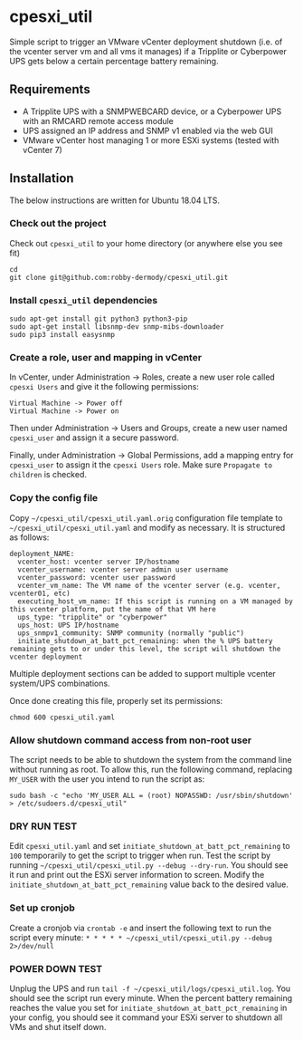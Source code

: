 # cpesxi_util

Simple script to trigger an VMware vCenter deployment shutdown (i.e. of the vcenter server vm and all vms it manages) if a Tripplite or Cyberpower UPS gets below a certain percentage battery remaining.

## Requirements

* A Tripplite UPS with a SNMPWEBCARD device, or a Cyberpower UPS with an RMCARD remote access module
* UPS assigned an IP address and SNMP v1 enabled via the web GUI
* VMware vCenter host managing 1 or more ESXi systems (tested with vCenter 7)

## Installation

The below instructions are written for Ubuntu 18.04 LTS.

### Check out the project

Check out `cpesxi_util` to your home directory (or anywhere else you see fit)

```
cd
git clone git@github.com:robby-dermody/cpesxi_util.git
```

### Install `cpesxi_util`  dependencies

```
sudo apt-get install git python3 python3-pip
sudo apt-get install libsnmp-dev snmp-mibs-downloader
sudo pip3 install easysnmp
```

### Create a role, user and mapping in vCenter

In vCenter, under Administration -> Roles, create a new user role called `cpesxi Users` and give it the following permissions:
```
Virtual Machine -> Power off
Virtual Machine -> Power on
```

Then under Administration -> Users and Groups, create a new user named `cpesxi_user` and assign it a secure password.

Finally, under Administration -> Global Permissions, add a mapping entry for `cpesxi_user` to assign it the `cpesxi Users` role. Make sure `Propagate to children` is checked.


### Copy the config file

Copy `~/cpesxi_util/cpesxi_util.yaml.orig` configuration file template to `~/cpesxi_util/cpesxi_util.yaml` and modify as necessary. It is structured as follows:

```
deployment_NAME:
  vcenter_host: vcenter server IP/hostname
  vcenter_username: vcenter server admin user username
  vcenter_password: vcenter user password
  vcenter_vm_name: The VM name of the vcenter server (e.g. vcenter, vcenter01, etc)
  executing_host_vm_name: If this script is running on a VM managed by this vcenter platform, put the name of that VM here
  ups_type: "tripplite" or "cyberpower"
  ups_host: UPS IP/hostname
  ups_snmpv1_community: SNMP community (normally "public")
  initiate_shutdown_at_batt_pct_remaining: when the % UPS battery remaining gets to or under this level, the script will shutdown the vcenter deployment
```

Multiple deployment sections can be added to support multiple vcenter system/UPS combinations.

Once done creating this file, properly set its permissions:
```
chmod 600 cpesxi_util.yaml
```

### Allow shutdown command access from non-root user
The script needs to be able to shutdown the system from the command line without running as root. To allow this, run the following command, replacing `MY_USER` with the user you intend to run the script as:

```
sudo bash -c "echo 'MY_USER ALL = (root) NOPASSWD: /usr/sbin/shutdown' > /etc/sudoers.d/cpesxi_util"
```

### DRY RUN TEST

Edit `cpesxi_util.yaml` and set `initiate_shutdown_at_batt_pct_remaining`  to `100` temporarily to get the script to trigger when run. Test the script by running `~/cpesxi_util/cpesxi_util.py --debug --dry-run`. You should see it run and print out the ESXi server information to screen. Modify the `initiate_shutdown_at_batt_pct_remaining` value back to the desired value.

### Set up cronjob

Create a cronjob via `crontab -e` and insert the following text to run the script every minute:
`* * * * * ~/cpesxi_util/cpesxi_util.py --debug 2>/dev/null`

### POWER DOWN TEST

Unplug the UPS and run `tail -f ~/cpesxi_util/logs/cpesxi_util.log`. You should see the script run every minute. When the percent battery remaining reaches the value you set for `initiate_shutdown_at_batt_pct_remaining` in your config, you should see it command your ESXi server to shutdown all VMs and shut itself down.

